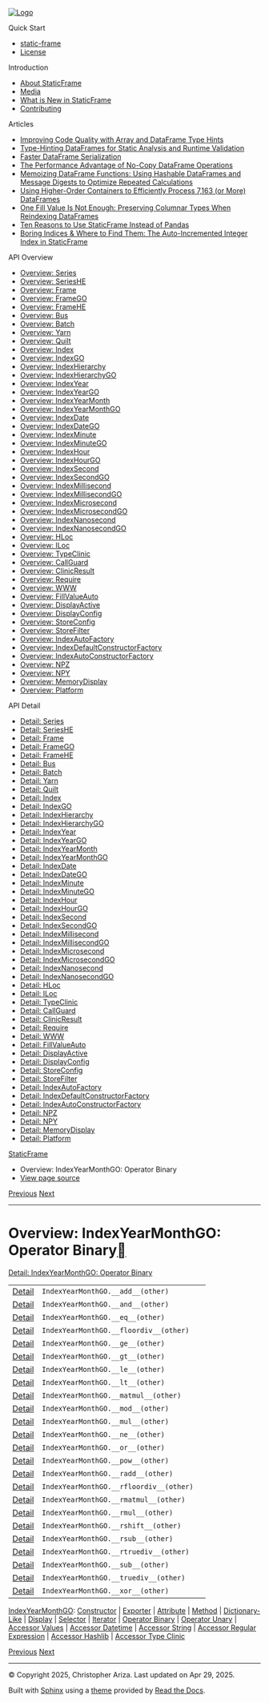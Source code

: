 [![Logo](../_static/sf-logo-web_icon-small.png)](../index.md)

Quick Start

* [static-frame](../readme.md)
* [License](../license.md)

Introduction

* [About StaticFrame](../intro.md)
* [Media](../intro.html#media)
* [What is New in StaticFrame](../new.md)
* [Contributing](../contributing.md)

Articles

* [Improving Code Quality with Array and DataFrame Type Hints](../articles/guard.md)
* [Type-Hinting DataFrames for Static Analysis and Runtime Validation](../articles/ftyping.md)
* [Faster DataFrame Serialization](../articles/serialize.md)
* [The Performance Advantage of No-Copy DataFrame Operations](../articles/no_copy.md)
* [Memoizing DataFrame Functions: Using Hashable DataFrames and Message Digests to Optimize Repeated Calculations](../articles/hash.md)
* [Using Higher-Order Containers to Efficiently Process 7,163 (or More) DataFrames](../articles/uhoc.md)
* [One Fill Value Is Not Enough: Preserving Columnar Types When Reindexing DataFrames](../articles/fill_value.md)
* [Ten Reasons to Use StaticFrame Instead of Pandas](../articles/upgrade.md)
* [Boring Indices & Where to Find Them: The Auto-Incremented Integer Index in StaticFrame](../articles/aiii.md)

API Overview

* [Overview: Series](series.md)
* [Overview: SeriesHE](series_he.md)
* [Overview: Frame](frame.md)
* [Overview: FrameGO](frame_go.md)
* [Overview: FrameHE](frame_he.md)
* [Overview: Bus](bus.md)
* [Overview: Batch](batch.md)
* [Overview: Yarn](yarn.md)
* [Overview: Quilt](quilt.md)
* [Overview: Index](index.md)
* [Overview: IndexGO](index_go.md)
* [Overview: IndexHierarchy](index_hierarchy.md)
* [Overview: IndexHierarchyGO](index_hierarchy_go.md)
* [Overview: IndexYear](index_year.md)
* [Overview: IndexYearGO](index_year_go.md)
* [Overview: IndexYearMonth](index_year_month.md)
* [Overview: IndexYearMonthGO](index_year_month_go.md)
* [Overview: IndexDate](index_date.md)
* [Overview: IndexDateGO](index_date_go.md)
* [Overview: IndexMinute](index_minute.md)
* [Overview: IndexMinuteGO](index_minute_go.md)
* [Overview: IndexHour](index_hour.md)
* [Overview: IndexHourGO](index_hour_go.md)
* [Overview: IndexSecond](index_second.md)
* [Overview: IndexSecondGO](index_second_go.md)
* [Overview: IndexMillisecond](index_millisecond.md)
* [Overview: IndexMillisecondGO](index_millisecond_go.md)
* [Overview: IndexMicrosecond](index_microsecond.md)
* [Overview: IndexMicrosecondGO](index_microsecond_go.md)
* [Overview: IndexNanosecond](index_nanosecond.md)
* [Overview: IndexNanosecondGO](index_nanosecond_go.md)
* [Overview: HLoc](hloc.md)
* [Overview: ILoc](iloc.md)
* [Overview: TypeClinic](type_clinic.md)
* [Overview: CallGuard](call_guard.md)
* [Overview: ClinicResult](clinic_result.md)
* [Overview: Require](require.md)
* [Overview: WWW](www.md)
* [Overview: FillValueAuto](fill_value_auto.md)
* [Overview: DisplayActive](display_active.md)
* [Overview: DisplayConfig](display_config.md)
* [Overview: StoreConfig](store_config.md)
* [Overview: StoreFilter](store_filter.md)
* [Overview: IndexAutoFactory](index_auto_factory.md)
* [Overview: IndexDefaultConstructorFactory](index_default_constructor_factory.md)
* [Overview: IndexAutoConstructorFactory](index_auto_constructor_factory.md)
* [Overview: NPZ](npz.md)
* [Overview: NPY](npy.md)
* [Overview: MemoryDisplay](memory_display.md)
* [Overview: Platform](platform.md)

API Detail

* [Detail: Series](../api_detail/series.md)
* [Detail: SeriesHE](../api_detail/series_he.md)
* [Detail: Frame](../api_detail/frame.md)
* [Detail: FrameGO](../api_detail/frame_go.md)
* [Detail: FrameHE](../api_detail/frame_he.md)
* [Detail: Bus](../api_detail/bus.md)
* [Detail: Batch](../api_detail/batch.md)
* [Detail: Yarn](../api_detail/yarn.md)
* [Detail: Quilt](../api_detail/quilt.md)
* [Detail: Index](../api_detail/index.md)
* [Detail: IndexGO](../api_detail/index_go.md)
* [Detail: IndexHierarchy](../api_detail/index_hierarchy.md)
* [Detail: IndexHierarchyGO](../api_detail/index_hierarchy_go.md)
* [Detail: IndexYear](../api_detail/index_year.md)
* [Detail: IndexYearGO](../api_detail/index_year_go.md)
* [Detail: IndexYearMonth](../api_detail/index_year_month.md)
* [Detail: IndexYearMonthGO](../api_detail/index_year_month_go.md)
* [Detail: IndexDate](../api_detail/index_date.md)
* [Detail: IndexDateGO](../api_detail/index_date_go.md)
* [Detail: IndexMinute](../api_detail/index_minute.md)
* [Detail: IndexMinuteGO](../api_detail/index_minute_go.md)
* [Detail: IndexHour](../api_detail/index_hour.md)
* [Detail: IndexHourGO](../api_detail/index_hour_go.md)
* [Detail: IndexSecond](../api_detail/index_second.md)
* [Detail: IndexSecondGO](../api_detail/index_second_go.md)
* [Detail: IndexMillisecond](../api_detail/index_millisecond.md)
* [Detail: IndexMillisecondGO](../api_detail/index_millisecond_go.md)
* [Detail: IndexMicrosecond](../api_detail/index_microsecond.md)
* [Detail: IndexMicrosecondGO](../api_detail/index_microsecond_go.md)
* [Detail: IndexNanosecond](../api_detail/index_nanosecond.md)
* [Detail: IndexNanosecondGO](../api_detail/index_nanosecond_go.md)
* [Detail: HLoc](../api_detail/hloc.md)
* [Detail: ILoc](../api_detail/iloc.md)
* [Detail: TypeClinic](../api_detail/type_clinic.md)
* [Detail: CallGuard](../api_detail/call_guard.md)
* [Detail: ClinicResult](../api_detail/clinic_result.md)
* [Detail: Require](../api_detail/require.md)
* [Detail: WWW](../api_detail/www.md)
* [Detail: FillValueAuto](../api_detail/fill_value_auto.md)
* [Detail: DisplayActive](../api_detail/display_active.md)
* [Detail: DisplayConfig](../api_detail/display_config.md)
* [Detail: StoreConfig](../api_detail/store_config.md)
* [Detail: StoreFilter](../api_detail/store_filter.md)
* [Detail: IndexAutoFactory](../api_detail/index_auto_factory.md)
* [Detail: IndexDefaultConstructorFactory](../api_detail/index_default_constructor_factory.md)
* [Detail: IndexAutoConstructorFactory](../api_detail/index_auto_constructor_factory.md)
* [Detail: NPZ](../api_detail/npz.md)
* [Detail: NPY](../api_detail/npy.md)
* [Detail: MemoryDisplay](../api_detail/memory_display.md)
* [Detail: Platform](../api_detail/platform.md)

[StaticFrame](../index.md)

* Overview: IndexYearMonthGO: Operator Binary
* [View page source](../_sources/api_overview/index_year_month_go-operator_binary.rst.txt)

[Previous](index_year_month_go-iterator.html "Overview: IndexYearMonthGO: Iterator")
[Next](index_year_month_go-operator_unary.html "Overview: IndexYearMonthGO: Operator Unary")

---

# Overview: IndexYearMonthGO: Operator Binary[](#overview-indexyearmonthgo-operator-binary "Link to this heading")

[Detail: IndexYearMonthGO: Operator Binary](../api_detail/index_year_month_go-operator_binary.html#api-detail-indexyearmonthgo-operator-binary)

|  |  |  |
| --- | --- | --- |
| [Detail](../api_detail/index_year_month_go-operator_binary.html#api-sig-indexyearmonthgo-add) | `IndexYearMonthGO.__add__(other)` |  |
| [Detail](../api_detail/index_year_month_go-operator_binary.html#api-sig-indexyearmonthgo-and) | `IndexYearMonthGO.__and__(other)` |  |
| [Detail](../api_detail/index_year_month_go-operator_binary.html#api-sig-indexyearmonthgo-eq) | `IndexYearMonthGO.__eq__(other)` |  |
| [Detail](../api_detail/index_year_month_go-operator_binary.html#api-sig-indexyearmonthgo-floordiv) | `IndexYearMonthGO.__floordiv__(other)` |  |
| [Detail](../api_detail/index_year_month_go-operator_binary.html#api-sig-indexyearmonthgo-ge) | `IndexYearMonthGO.__ge__(other)` |  |
| [Detail](../api_detail/index_year_month_go-operator_binary.html#api-sig-indexyearmonthgo-gt) | `IndexYearMonthGO.__gt__(other)` |  |
| [Detail](../api_detail/index_year_month_go-operator_binary.html#api-sig-indexyearmonthgo-le) | `IndexYearMonthGO.__le__(other)` |  |
| [Detail](../api_detail/index_year_month_go-operator_binary.html#api-sig-indexyearmonthgo-lt) | `IndexYearMonthGO.__lt__(other)` |  |
| [Detail](../api_detail/index_year_month_go-operator_binary.html#api-sig-indexyearmonthgo-matmul) | `IndexYearMonthGO.__matmul__(other)` |  |
| [Detail](../api_detail/index_year_month_go-operator_binary.html#api-sig-indexyearmonthgo-mod) | `IndexYearMonthGO.__mod__(other)` |  |
| [Detail](../api_detail/index_year_month_go-operator_binary.html#api-sig-indexyearmonthgo-mul) | `IndexYearMonthGO.__mul__(other)` |  |
| [Detail](../api_detail/index_year_month_go-operator_binary.html#api-sig-indexyearmonthgo-ne) | `IndexYearMonthGO.__ne__(other)` |  |
| [Detail](../api_detail/index_year_month_go-operator_binary.html#api-sig-indexyearmonthgo-or) | `IndexYearMonthGO.__or__(other)` |  |
| [Detail](../api_detail/index_year_month_go-operator_binary.html#api-sig-indexyearmonthgo-pow) | `IndexYearMonthGO.__pow__(other)` |  |
| [Detail](../api_detail/index_year_month_go-operator_binary.html#api-sig-indexyearmonthgo-radd) | `IndexYearMonthGO.__radd__(other)` |  |
| [Detail](../api_detail/index_year_month_go-operator_binary.html#api-sig-indexyearmonthgo-rfloordiv) | `IndexYearMonthGO.__rfloordiv__(other)` |  |
| [Detail](../api_detail/index_year_month_go-operator_binary.html#api-sig-indexyearmonthgo-rmatmul) | `IndexYearMonthGO.__rmatmul__(other)` |  |
| [Detail](../api_detail/index_year_month_go-operator_binary.html#api-sig-indexyearmonthgo-rmul) | `IndexYearMonthGO.__rmul__(other)` |  |
| [Detail](../api_detail/index_year_month_go-operator_binary.html#api-sig-indexyearmonthgo-rshift) | `IndexYearMonthGO.__rshift__(other)` |  |
| [Detail](../api_detail/index_year_month_go-operator_binary.html#api-sig-indexyearmonthgo-rsub) | `IndexYearMonthGO.__rsub__(other)` |  |
| [Detail](../api_detail/index_year_month_go-operator_binary.html#api-sig-indexyearmonthgo-rtruediv) | `IndexYearMonthGO.__rtruediv__(other)` |  |
| [Detail](../api_detail/index_year_month_go-operator_binary.html#api-sig-indexyearmonthgo-sub) | `IndexYearMonthGO.__sub__(other)` |  |
| [Detail](../api_detail/index_year_month_go-operator_binary.html#api-sig-indexyearmonthgo-truediv) | `IndexYearMonthGO.__truediv__(other)` |  |
| [Detail](../api_detail/index_year_month_go-operator_binary.html#api-sig-indexyearmonthgo-xor) | `IndexYearMonthGO.__xor__(other)` |  |

[IndexYearMonthGO](index_year_month_go.html#api-overview-indexyearmonthgo): [Constructor](index_year_month_go-constructor.html#api-overview-indexyearmonthgo-constructor) | [Exporter](index_year_month_go-exporter.html#api-overview-indexyearmonthgo-exporter) | [Attribute](index_year_month_go-attribute.html#api-overview-indexyearmonthgo-attribute) | [Method](index_year_month_go-method.html#api-overview-indexyearmonthgo-method) | [Dictionary-Like](index_year_month_go-dictionary_like.html#api-overview-indexyearmonthgo-dictionary-like) | [Display](index_year_month_go-display.html#api-overview-indexyearmonthgo-display) | [Selector](index_year_month_go-selector.html#api-overview-indexyearmonthgo-selector) | [Iterator](index_year_month_go-iterator.html#api-overview-indexyearmonthgo-iterator) | [Operator Binary](#api-overview-indexyearmonthgo-operator-binary) | [Operator Unary](index_year_month_go-operator_unary.html#api-overview-indexyearmonthgo-operator-unary) | [Accessor Values](index_year_month_go-accessor_values.html#api-overview-indexyearmonthgo-accessor-values) | [Accessor Datetime](index_year_month_go-accessor_datetime.html#api-overview-indexyearmonthgo-accessor-datetime) | [Accessor String](index_year_month_go-accessor_string.html#api-overview-indexyearmonthgo-accessor-string) | [Accessor Regular Expression](index_year_month_go-accessor_regular_expression.html#api-overview-indexyearmonthgo-accessor-regular-expression) | [Accessor Hashlib](index_year_month_go-accessor_hashlib.html#api-overview-indexyearmonthgo-accessor-hashlib) | [Accessor Type Clinic](index_year_month_go-accessor_type_clinic.html#api-overview-indexyearmonthgo-accessor-type-clinic)

[Previous](index_year_month_go-iterator.html "Overview: IndexYearMonthGO: Iterator")
[Next](index_year_month_go-operator_unary.html "Overview: IndexYearMonthGO: Operator Unary")

---

© Copyright 2025, Christopher Ariza.
Last updated on Apr 29, 2025.

Built with [Sphinx](https://www.sphinx-doc.org/) using a
[theme](https://github.com/readthedocs/sphinx_rtd_theme)
provided by [Read the Docs](https://readthedocs.org).
